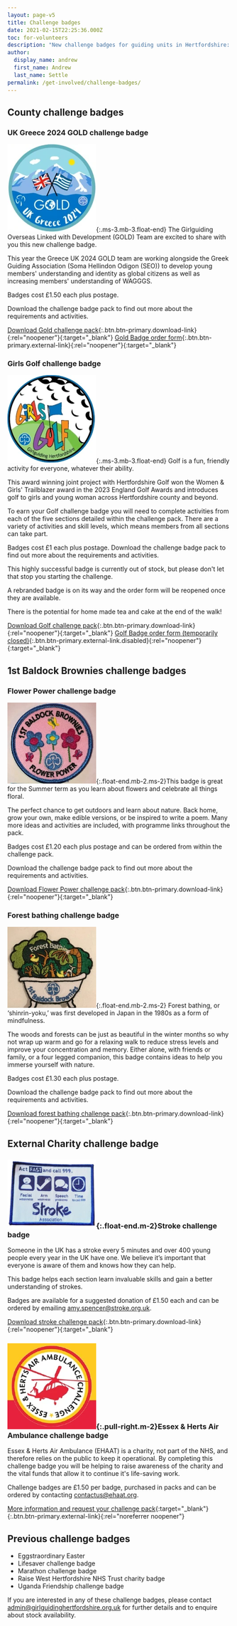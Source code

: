 ```yaml
---
layout: page-v5
title: Challenge badges
date: 2021-02-15T22:25:36.000Z
toc: for-volunteers
description: "New challenge badges for guiding units in Hertfordshire: Girls Golf, Forest bathing, Book challenge, Trefoil anniversary and more."
author:
  display_name: andrew
  first_name: Andrew
  last_name: Settle
permalink: /get-involved/challenge-badges/
---
```

## County challenge badges

### UK Greece 2024 GOLD challenge badge

![GOLD challenge badge](/assets/images/2024/05/GOLD2024.webp){:.ms-3.mb-3.float-end}
The Girlguiding Overseas Linked with Development (GOLD) Team are excited to share with you this new challenge badge.

This year the Greece UK 2024 GOLD team are working alongside the Greek Guiding Association (Soma Hellindon Odigon (SEO)) to develop young members' understanding and identity as global citizens as well as increasing members' understanding of WAGGGS.

Badges cost £1.50 each plus postage. 

Download the challenge badge pack to find out more about the requirements and activities.

[Download <span class="visually-hidden">Gold </span>challenge pack](/assets/docs/2024/gold-greece-challenge-badge-2024.pdf){:.btn.btn-primary.download-link}{:rel="noopener"}{:target="_blank"} [<span class="visually-hidden">Gold </span>Badge order form](https://docs.google.com/forms/d/1rD9cz88SeuSKAVGj-YPxIwNQ7eqiKHmQEc415ywNNmE/viewform?edit_requested=true&pli=1){:.btn.btn-primary.external-link}{:rel="noopener"}{:target="_blank"}

### Girls Golf challenge badge

![Badge for Girls Golf Challenge](/assets/images/2022/11/girls-golf.webp){:.ms-3.mb-3.float-end}
Golf is a fun, friendly activity for everyone, whatever their ability.  

This award winning joint project with Hertfordshire Golf won the Women & Girls' Trailblazer award in the 2023 England Golf Awards and introduces golf to girls and young woman across Hertfordshire county and beyond.

To earn your Golf challenge badge you will need to complete activities from each of the five sections detailed within the challenge pack.  There are a variety of activities and skill levels, which means members from all sections can take part.  

Badges cost £1 each plus postage.  Download the challenge badge pack to find out more about the requirements and activities.

<div class="alert alert-info" markdown="1">
This highly successful badge is currently out of stock, but please don't let that stop you starting the challenge. 

A rebranded badge is on its way and the order form will be reopened once they are available.

There is the potential for home made tea and cake at the end of the walk!
</div>

[Download <span class="visually-hidden">Golf </span>challenge pack](/assets/docs/2022/challenge-badge-girls-golf.pdf){:.btn.btn-primary.download-link}{:rel="noopener"}{:target="_blank"} [<span class="visually-hidden">Golf </span>Badge order form (temporarily closed)](https://forms.office.com/Pages/ResponsePage.aspx?id=3yob_CzTykeMNWNnWM6OwYCE4GYtXJ9Ogtjv7oAM_iJURFY2T09OMjQ4Q0JCTlpCWUtQM1I5N0xYMC4u){:.btn.btn-primary.external-link.disabled}{:rel="noopener"}{:target="_blank"}

## 1st Baldock Brownies challenge badges

### Flower Power challenge badge

![Flower Power challenge badge](/assets/images/2024/02/flower-power-badge.webp){:.float-end.mb-2.ms-2}This badge is great for the Summer term as you learn about flowers and celebrate all things floral.

The perfect chance to get outdoors and learn about nature. Back home, grow your own, make edible versions, or be inspired to write a poem. Many more ideas and activities are included, with programme links throughout the pack.

Badges cost £1.20 each plus postage and can be ordered from within the challenge pack.

Download the challenge badge pack to find out more about the requirements and activities.

[Download <span class="visually-hidden">Flower Power</span> challenge pack](/assets/docs/2024/flower-power-badge-challenge-pack_v4.pdf){:.btn.btn-primary.download-link}{:rel="noopener"}{:target="_blank"}

### Forest bathing challenge badge

![Forest bathing challenge badge](/assets/images/2023/04/forest-badge.webp){:.float-end.mb-2.ms-2}
Forest bathing, or ‘shinrin-yoku,’ was first developed in Japan in the 1980s as a form of mindfulness.

The woods and forests can be just as beautiful in the winter months so why not wrap up warm and go for a relaxing walk to reduce stress levels and improve your concentration and memory. Either alone, with friends or family, or a four legged companion, this badge contains ideas to help you immerse yourself with nature.

Badges cost £1.30 each plus postage.

Download the challenge badge pack to find out more about the requirements and activities.

[Download <span class="visually-hidden">forest bathing </span>challenge pack](/assets/docs/2023/forest-bathing-challenge-badge_v2.pdf){:.btn.btn-primary.download-link}{:rel="noopener"}{:target="_blank"}

## External Charity challenge badge

### ![Stroke challenge badge](/assets/images/2024/05/stroke-badge.webp){:.float-end.m-2}Stroke challenge badge

Someone in the UK has a stroke every 5 minutes and over 400 young people every year in the UK have one. We believe it’s important that everyone is aware of them and knows how they can help.

This badge helps each section learn invaluable skills and gain a better understanding of strokes.

Badges are available for a suggested donation of £1.50 each and can be ordered by emailing <amy.spencer@stroke.org.uk>.

[Download <span class="visually-hidden">stroke </span>challenge pack](/assets/docs/2024/stroke-association-challenge-pack-2024.pdf){:.btn.btn-primary.download-link}{:rel="noopener"}{:target="_blank"}

### ![Essex & Herts Air Ambulance challenge badge design](/assets/images/2024/02/essex-herts-air-ambulance-challenge.webp){:.pull-right.m-2}Essex & Herts Air Ambulance challenge badge

Essex & Herts Air Ambulance (EHAAT) is a charity, not part of the NHS, and therefore relies on the public to keep it operational.  By completing this challenge badge you will be helping to raise awareness of the charity and the vital funds that allow it to continue it's life-saving work.

Challenge badges are £1.50 per badge, purchased in packs and can be ordered by contacting <contactus@ehaat.org>.

[More information and request your challenge pack](https://ehaat.org/support-us-get-involved/schools-groups/challenge-badge/){:target="_blank"}{:.btn.btn-primary.external-link}{:rel="noreferrer noopener"}

## Previous challenge badges

- Eggstraordinary Easter
- Lifesaver challenge badge
- Marathon challenge badge
- Raise West Hertfordshire NHS Trust charity badge
- Uganda Friendship challenge badge

If you are interested in any of these challenge badges, please contact <admin@girlguidinghertfordshire.org.uk> for further details and to enquire about stock availability.
